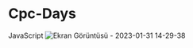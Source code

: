 # Cpc-Days
JavaScript
![Ekran Görüntüsü - 2023-01-31 14-29-38](https://user-images.githubusercontent.com/111579457/215748302-cb62870a-943e-47f7-a6d7-3e61bc5caea9.png)
